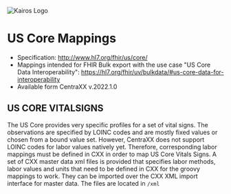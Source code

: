 ![Kairos Logo](https://www.kairos.de/app/uploads/kairos-logo-blue_iqvia.png "Kairos Logo")

US Core Mappings
========================

* Specification: http://www.hl7.org/fhir/us/core/
* Mappings intended for FHIR Bulk export with the use case "US Core Data
  Interoperability": https://hl7.org/fhir/uv/bulkdata/#us-core-data-for-interoperability
* Available form CentraXX v.2022.1.0

## US CORE VITALSIGNS

The US Core provides very specific profiles for a set of vital signs. The observations are specified by LOINC codes and are mostly fixed values or
chosen from a bound value set. However, CentraXX does not support LOINC codes for labor values natively yet. Therefore, corresponding labor mappings
must be defined in CXX in order to map US Core Vitals Signs. A set of CXX master data xml files is provided that specifies labor methods, labor values
and units that need to be defined in CXX for the groovy mappings to work. They can be imported over the CXX XML import interface for master data. 
The files are located in `/xml`
